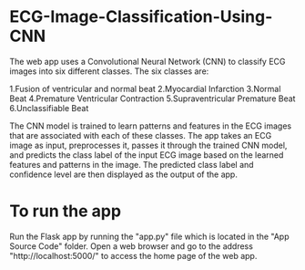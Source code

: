 # ECG-Image-Classification-Using-CNN

The web app uses a Convolutional Neural Network (CNN) to classify ECG images into six different classes. The six classes are:

1.Fusion of ventricular and normal beat
2.Myocardial Infarction
3.Normal Beat
4.Premature Ventricular Contraction
5.Supraventricular Premature Beat
6.Unclassifiable Beat

The CNN model is trained to learn patterns and features in the ECG images that are associated with each of these classes.
The app takes an ECG image as input, preprocesses it, passes it through the trained CNN model, and predicts the class label of the input ECG image based on the learned features and patterns in the image.
The predicted class label and confidence level are then displayed as the output of the app.

# To run the app

Run the Flask app by running the "app.py" file which is located in the "App Source Code" folder.
Open a web browser and go to the address "http://localhost:5000/" to access the home page of the web app.
